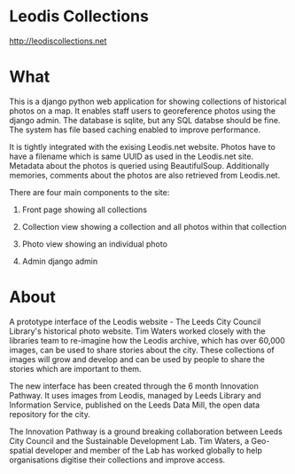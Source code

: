 Leodis Collections
====

http://leodiscollections.net

What
=====

This is a django python web application for showing collections of historical photos on a map. It enables staff users to georeference photos using the django admin. The database is sqlite, but any SQL databse should be fine. The system has file based caching enabled to improve performance.

It is tightly integrated with the exising Leodis.net website. Photos have to have a filename which is same UUID as used in the Leodis.net site. Metadata about the photos is queried using BeautifulSoup. Additionally memories, comments about the photos are also retrieved from Leodis.net.

There are four main components to the site:

1) Front page showing all collections

2) Collection view showing a collection and all photos within that collection

3) Photo view showing an individual photo

4) Admin django admin

About
====

A prototype interface of the Leodis website - The Leeds City Council Library's historical photo website.  Tim Waters worked closely with the libraries team to re-imagine how the Leodis archive, which has over 60,000 images, can be used to share stories about the city. These collections of images will grow and develop and can be used by people to share the stories which are important to them. 

The new interface has been created through the 6 month Innovation Pathway. It uses images from Leodis, managed by Leeds Library and Information Service, published on the Leeds Data Mill, the open data repository for the city.

The Innovation Pathway is a ground breaking collaboration between Leeds City Council and the Sustainable Development Lab. Tim Waters, a Geo-spatial developer and member of the Lab has worked globally to help organisations digitise their collections and improve access.


